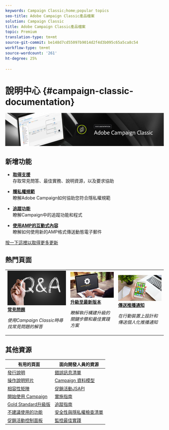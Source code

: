 ```yaml
---
keywords: Campaign Classic;home;popular topics
seo-title: Adobe Campaign Classic產品檔案
solution: Campaign Classic
title: Adobe Campaign Classic產品檔案
topic: Premium
translation-type: tm+mt
source-git-commit: be148d7cd55097b9014d2f4d3b095c65a5ca8c54
workflow-type: tm+mt
source-wordcount: '261'
ht-degree: 25%

---
```



# 說明中心 {#campaign-classic-documentation}

![](platform/using/assets/do-not-localize/banner_acc_doc.jpg)

## 新增功能

* **[取得支援](https://helpx.adobe.com/campaign/kb/ac-support.html)**<br/>&#x200B;存取常見問答、最佳實務、說明資源，以及要求協助

* **[隱私權規範](https://helpx.adobe.com/campaign/kb/campaign-privacy.html)**<br/>&#x200B;瞭解Adobe Campaign如何協助您符合隱私權規範

* **[追蹤功能](https://helpx.adobe.com/campaign/kb/acc-tracking.html)**<br/>&#x200B;瞭解Campaign中的追蹤功能和程式

* **[使用AMP的互動式內容](delivery/using/defining-interactive-content.md)**<br/>瞭解如何使用新的AMP格式傳送動態電子郵件

[按一下這裡以取得更多更新](/help/rn/using/documentation-updates.md)

## 熱門頁面

<table>
<tr>
  <td>
    <a href="platform/using/common-questions.md">
      <img alt="常見問答集" src="platform/using/assets/FAQ.png"/>
    </a>
    <div>
      <a href="platform/using/common-questions.md">
    <strong>常見問題</strong>
    </a>
    </div>
    <p>
    <em>使用Campaign Classic時尋找常見問題的解答</em>
    <p>
  </td>
   <td>
    <a href="https://docs.campaign.adobe.com/doc/AC/getting_started/EN/buildUpgrade.html">
      <img alt="構建升級" src="platform/using/assets/upgrade.png" />
    </a>
    <div>
      <a href="https://docs.campaign.adobe.com/doc/AC/getting_started/EN/buildUpgrade.html">
    <strong>升級至最新版本</strong>
    </a>
    </div>
    <p>
    <em>瞭解執行構建升級的關鍵步驟和最佳實踐方案</em>
    <p>
  </td>
  <td>
    <a href="delivery/using/creating-notifications.md">
       <img alt="推播通知" src="platform/using/assets/push.png" />
    </a>
    <div>
       <a href="delivery/using/creating-notifications.md">
    <strong>傳送推播通知</strong>
    </a>
    </div>
    <p>
    <em>在行動裝置上設計和傳送個人化推播通知</em>
    <p>
  </td>
</tr>
</table>

## 其他資源

| 有用的頁面 | 面向開發人員的資源 |
|---|---|
| [發行說明](/help/rn/using/latest-release.md) | [錯誤訊息清單](https://docs.adobe.com/content/help/en/campaign-classic/technicalresources/error_messages/error_codes.html) |
| [操作說明短片](https://docs.adobe.com/content/help/en/campaign-learn/campaign-classic-tutorials/overview.html) | [Campaign 資料模型](configuration/using/about-data-model.md) |
| [相容性矩陣](https://helpx.adobe.com/campaign/kb/compatibility-matrix.html) | [促銷活動JSAPI](https://docs.adobe.com/content/help/en/campaign-classic/technicalresources/api/p-1.html) |
| [開始使用 Campaign](platform/using/about-adobe-campaign-classic.md) | [實施指南](https://helpx.adobe.com/campaign/kb/acc-implementation.html) |
| [Gold Standard升級版](https://helpx.adobe.com/campaign/kb/gold-standard.html) | [追蹤指南](https://helpx.adobe.com/campaign/kb/acc-tracking.html) |
| [不建議使用的功能](https://helpx.adobe.com/campaign/kb/deprecated-and-removed-features.html) | [安全性與隱私權檢查清單](https://helpx.adobe.com/campaign/kb/acc-security.html) |
| [促銷活動控制面板](https://docs.adobe.com/content/help/zh-Hant/control-panel/using/control-panel-home.html) | [監控最佳實踐](https://helpx.adobe.com/campaign/kb/acc-maintenance.html) |
